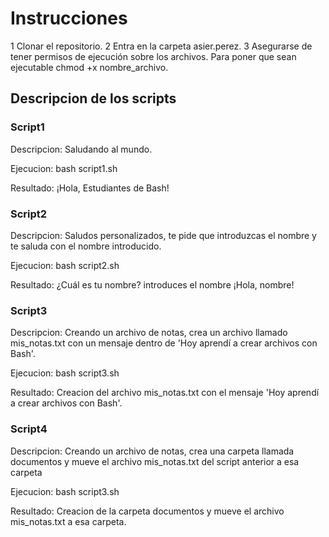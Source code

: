# Instrucciones
1 Clonar el repositorio.
2 Entra en la carpeta asier.perez.
3 Asegurarse de tener permisos de ejecución sobre los archivos. Para poner que sean ejecutable chmod +x nombre_archivo.

## Descripcion de los scripts
### Script1 
Descripcion: Saludando al mundo.

Ejecucion: bash script1.sh

Resultado: ¡Hola, Estudiantes de Bash!

### Script2
Descripcion: Saludos personalizados, te pide que introduzcas el nombre y te saluda con el nombre introducido.

Ejecucion: bash script2.sh

Resultado: ¿Cuál es tu nombre? introduces el nombre
¡Hola, nombre!

### Script3
Descripcion: Creando un archivo de notas, crea un archivo llamado mis_notas.txt con un mensaje dentro de 'Hoy aprendí a crear archivos con Bash'.

Ejecucion: bash script3.sh

Resultado: Creacion del archivo mis_notas.txt con el mensaje 'Hoy aprendí a crear archivos con Bash'.

### Script4
Descripcion: Creando un archivo de notas, crea una carpeta llamada documentos y mueve el archivo mis_notas.txt del script anterior a esa carpeta

Ejecucion: bash script3.sh

Resultado: Creacion de la carpeta documentos y mueve el archivo mis_notas.txt a esa carpeta.